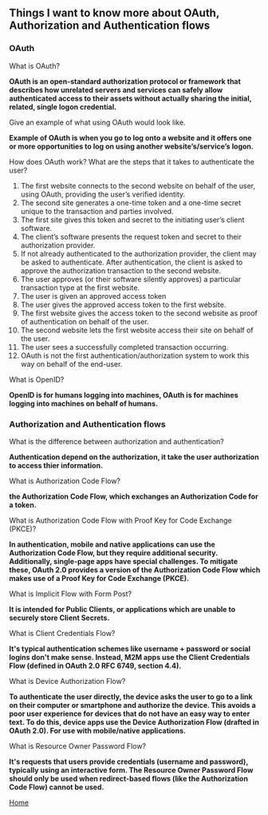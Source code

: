 ## Things I want to know more about OAuth, Authorization and Authentication flows

### OAuth



What is OAuth?

**OAuth is an open-standard authorization protocol or framework that describes how unrelated servers and services can safely allow authenticated access to their assets without actually sharing the initial, related, single logon credential.**

Give an example of what using OAuth would look like.
    
**Example of OAuth is when you go to log onto a website and it offers one or more opportunities to log on using another website’s/service’s logon.**    
    
How does OAuth work? What are the steps that it takes to authenticate the user?
    
1. The first website connects to the second website on behalf of the user, using OAuth, providing the user’s verified identity.
2. The second site generates a one-time token and a one-time secret unique to the transaction and parties involved.
3. The first site gives this token and secret to the initiating user’s client software.
4. The client’s software presents the request token and secret to their authorization provider.
5. If not already authenticated to the authorization provider, the client may be asked to authenticate. After authentication, the client is asked to approve the authorization transaction to the second website.
6. The user approves (or their software silently approves) a particular transaction type at the first website.
7. The user is given an approved access token
8. The user gives the approved access token to the first website.
9. The first website gives the access token to the second website as proof of authentication on behalf of the user.
10. The second website lets the first website access their site on behalf of the user.
11. The user sees a successfully completed transaction occurring.
12. OAuth is not the first authentication/authorization system to work this way on behalf of the end-user.


 
    
What is OpenID?

**OpenID is for humans logging into machines, OAuth is for machines logging into machines on behalf of humans.**


### Authorization and Authentication flows


What is the difference between authorization and authentication?

**Authentication depend on the authorization, it take the user authorization to access thier information.**

What is Authorization Code Flow?

**the Authorization Code Flow, which exchanges an Authorization Code for a token.**   

What is Authorization Code Flow with Proof Key for Code Exchange (PKCE)?

**In authentication, mobile and native applications can use the Authorization Code Flow, but they require additional security. Additionally, single-page apps have special challenges. To mitigate these, OAuth 2.0 provides a version of the Authorization Code Flow which makes use of a Proof Key for Code Exchange (PKCE).**
    
What is Implicit Flow with Form Post?

**It is intended for Public Clients, or applications which are unable to securely store Client Secrets.**   

What is Client Credentials Flow?
    
**It's typical authentication schemes like username + password or social logins don't make sense. Instead, M2M apps use the Client Credentials Flow (defined in OAuth 2.0 RFC 6749, section 4.4).**

What is Device Authorization Flow?
    
**To authenticate the user directly, the device asks the user to go to a link on their computer or smartphone and authorize the device. This avoids a poor user experience for devices that do not have an easy way to enter text. To do this, device apps use the Device Authorization Flow (drafted in OAuth 2.0). For use with mobile/native applications.**

What is Resource Owner Password Flow?

**It's requests that users provide credentials (username and password), typically using an interactive form. The Resource Owner Password Flow should only be used when redirect-based flows (like the Authorization Code Flow) cannot be used.**


[Home](README.md)